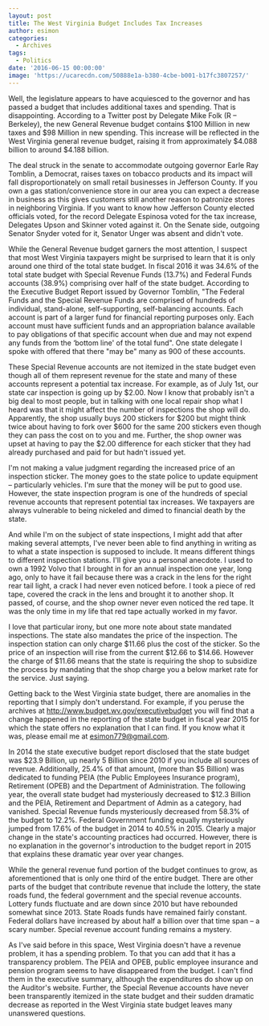 ```yaml
---
layout: post
title: The West Virginia Budget Includes Tax Increases
author: esimon
categories:
  - Archives
tags:
  - Politics
date: '2016-06-15 00:00:00'
image: 'https://ucarecdn.com/50888e1a-b380-4cbe-b001-b17fc3807257/'
---
```

Well, the legislature appears to have acquiesced to the governor and has passed a budget that includes additional taxes and spending. That is disappointing. According to a Twitter post by Delegate Mike Folk (R – Berkeley), the new General Revenue budget contains $100 Million in new taxes and $98 Million in new spending. This increase will be reflected in the West Virginia general revenue budget, raising it from approximately $4.088 billion to around $4.188 billion. 

The deal struck in the senate to accommodate outgoing governor Earle Ray Tomblin, a Democrat, raises taxes on tobacco products and its impact will fall disproportionately on small retail businesses in Jefferson County. If you own a gas station/convenience store in our area you can expect a decrease in business as this gives customers still another reason to patronize stores in neighboring Virginia. If you want to know how Jefferson County elected officials voted, for the record Delegate Espinosa voted for the tax increase, Delegates Upson and Skinner voted against it. On the Senate side, outgoing Senator Snyder voted for it, Senator Unger was absent and didn't vote. 

While the General Revenue budget garners the most attention, I suspect that most West Virginia taxpayers might be surprised to learn that it is only around one third of the total state budget. In fiscal 2016 it was 34.6% of the total state budget with Special Revenue Funds (13.7%) and Federal Funds accounts (38.9%) comprising over half of the state budget. According to the Executive Budget Report issued by Governor Tomblin, "The Federal Funds and the Special Revenue Funds are comprised of hundreds of individual, stand-alone, self-supporting, self-balancing accounts. Each account is part of a larger fund for financial reporting purposes only. Each account must have sufficient funds and an appropriation balance available to pay obligations of that specific account when due and may not expend any funds from the ‘bottom line' of the total fund". One state delegate I spoke with offered that there "may be" many as 900 of these accounts. 

These Special Revenue accounts are not itemized in the state budget even though all of them represent revenue for the state and many of these accounts represent a potential tax increase. For example, as of July 1st, our state car inspection is going up by $2.00. Now I know that probably isn't a big deal to most people, but in talking with one local repair shop what I heard was that it might affect the number of inspections the shop will do. Apparently, the shop usually buys 200 stickers for $200 but might think twice about having to fork over $600 for the same 200 stickers even though they can pass the cost on to you and me. Further, the shop owner was upset at having to pay the $2.00 difference for each sticker that they had already purchased and paid for but hadn't issued yet. 

I'm not making a value judgment regarding the increased price of an inspection sticker. The money goes to the state police to update equipment – particularly vehicles. I'm sure that the money will be put to good use. However, the state inspection program is one of the hundreds of special revenue accounts that represent potential tax increases. We taxpayers are always vulnerable to being nickeled and dimed to financial death by the state. 

And while I'm on the subject of state inspections, I might add that after making several attempts, I've never been able to find anything in writing as to what a state inspection is supposed to include. It means different things to different inspection stations. I'll give you a personal anecdote. I used to own a 1992 Volvo that I brought in for an annual inspection one year, long ago, only to have it fail because there was a crack in the lens for the right rear tail light, a crack I had never even noticed before. I took a piece of red tape, covered the crack in the lens and brought it to another shop. It passed, of course, and the shop owner never even noticed the red tape. It was the only time in my life that red tape actually worked in my favor. 

I love that particular irony, but one more note about state mandated inspections. The state also mandates the price of the inspection. The inspection station can only charge $11.66 plus the cost of the sticker. So the price of an inspection will rise from the current $12.66 to $14.66. However the charge of $11.66 means that the state is requiring the shop to subsidize the process by mandating that the shop charge you a below market rate for the service. Just saying. 

Getting back to the West Virginia state budget, there are anomalies in the reporting that I simply don't understand. For example, if you peruse the archives at http://www.budget.wv.gov/executivebudget you will find that a change happened in the reporting of the state budget in fiscal year 2015 for which the state offers no explanation that I can find. If you know what it was, please email me at esimon779@gmail.com. 

In 2014 the state executive budget report disclosed that the state budget was $23.9 Billion, up nearly 5 Billion since 2010 if you include all sources of revenue. Additionally, 25.4% of that amount, (more than $5 Billion) was dedicated to funding PEIA (the Public Employees Insurance program), Retirement (OPEB) and the Department of Administration. The following year, the overall state budget had mysteriously decreased to $12.3 Billion and the PEIA, Retirement and Department of Admin as a category, had vanished. Special Revenue funds mysteriously decreased from 58.3% of the budget to 12.2%. Federal Government funding equally mysteriously jumped from 17.6% of the budget in 2014 to 40.5% in 2015. Clearly a major change in the state's accounting practices had occurred. However, there is no explanation in the governor's introduction to the budget report in 2015 that explains these dramatic year over year changes. 

While the general revenue fund portion of the budget continues to grow, as aforementioned that is only one third of the entire budget. There are other parts of the budget that contribute revenue that include the lottery, the state roads fund, the federal government and the special revenue accounts. Lottery funds fluctuate and are down since 2010 but have rebounded somewhat since 2013. State Roads funds have remained fairly constant. Federal dollars have increased by about half a billion over that time span – a scary number. Special revenue account funding remains a mystery. 

As I've said before in this space, West Virginia doesn't have a revenue problem, it has a spending problem. To that you can add that it has a transparency problem. The PEIA and OPEB, public employee insurance and pension program seems to have disappeared from the budget. I can't find them in the executive summary, although the expenditures do show up on the Auditor's website. Further, the Special Revenue accounts have never been transparently itemized in the state budget and their sudden dramatic decrease as reported in the West Virginia state budget leaves many unanswered questions. 

